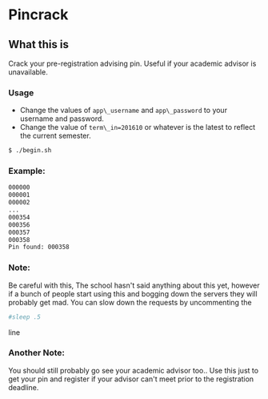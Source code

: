 # Pincrack

## What this is

Crack your pre-registration advising pin. Useful if your academic advisor is unavailable.

### Usage

- Change the values of `app\_username` and `app\_password` to your username and password.
- Change the value of `term\_in=201610` or whatever is the latest to reflect the current semester.

```sh
$ ./begin.sh
```
### Example:
```sh
000000
000001
000002
...
000354
000356
000357
000358
Pin found: 000358
```

### Note: 
Be careful with this, The school hasn't said anything about this yet, however if a bunch of people start using this and bogging down the servers they will probably get mad. You can slow down the requests by uncommenting the 

```sh
#sleep .5
```
line 

### Another Note:
You should still probably go see your academic advisor too.. Use this just to get your pin and register if your advisor can't meet prior to the registration deadline.
